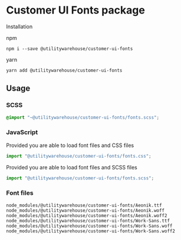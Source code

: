 # Customer UI Fonts package

Installation

npm

```shell
npm i --save @utilitywarehouse/customer-ui-fonts
```

yarn

```shell
yarn add @utilitywarehouse/customer-ui-fonts
```

## Usage

### SCSS

```scss
@import "~@utilitywarehouse/customer-ui-fonts/fonts.scss";
```

### JavaScript

Provided you are able to load font files and CSS files

```JavaScript
import "@utilitywarehouse/customer-ui-fonts/fonts.css";
```

Provided you are able to load font files and SCSS files

```JavaScript
import "@utilitywarehouse/customer-ui-fonts/fonts.scss";
```

### Font files

```shell
node_modules/@utilitywarehouse/customer-ui-fonts/Aeonik.ttf
node_modules/@utilitywarehouse/customer-ui-fonts/Aeonik.woff
node_modules/@utilitywarehouse/customer-ui-fonts/Aeonik.woff2
node_modules/@utilitywarehouse/customer-ui-fonts/Work-Sans.ttf
node_modules/@utilitywarehouse/customer-ui-fonts/Work-Sans.woff
node_modules/@utilitywarehouse/customer-ui-fonts/Work-Sans.woff2
```
